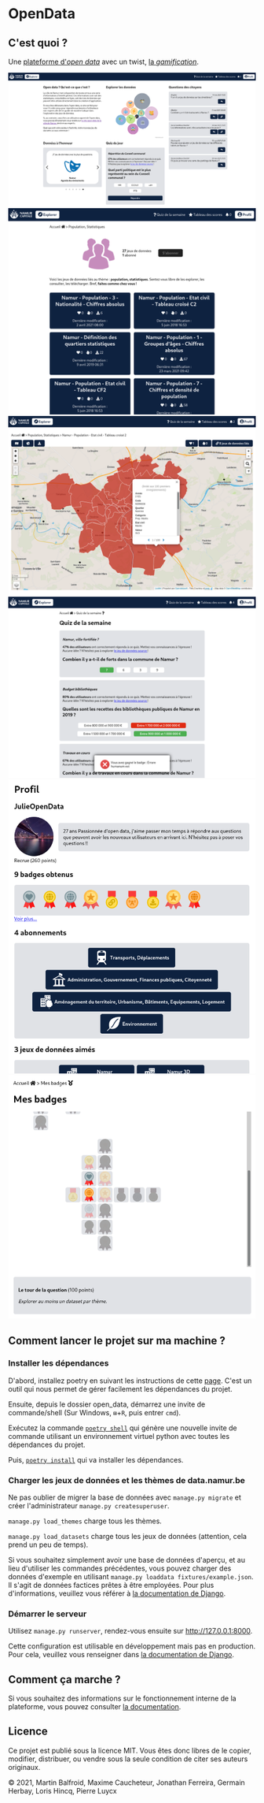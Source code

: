 # OpenData

## C'est quoi ?

Une [plateforme d'_open data_](https://fr.wikipedia.org/wiki/Donn%C3%A9es_ouvertes) avec un twist, [la _gamification_](https://fr.wikipedia.org/wiki/Ludification).

![Page d'accueil](doc/home_page.png)
![Page d'un thème](doc/theme_page.png)
![Page d'un jeu de données](doc/dataset_page.png)
![Page de quiz](doc/quiz_page.png)
![Page de profil](doc/profile_page.png)
![Page des badges](doc/badge_page.png)

## Comment lancer le projet sur ma machine ?

### Installer les dépendances

D'abord, installez poetry en suivant les instructions de cette [page](https://python-poetry.org/docs/#installation). C'est un outil qui nous permet de gérer facilement les dépendances du projet.

Ensuite, depuis le dossier open_data, démarrez une invite de commande/shell (Sur Windows, `⊞`+`R`, puis entrer `cmd`).

Exécutez la commande [`poetry shell`](https://python-poetry.org/docs/cli/#shell) qui génère une nouvelle invite de commande utilisant un environnement virtuel python avec toutes les dépendances du projet.

Puis, [`poetry install`](https://python-poetry.org/docs/cli/#install) qui va installer les dépendances.

### Charger les jeux de données et les thèmes de data.namur.be

Ne pas oublier de migrer la base de données avec `manage.py migrate` et créer l'administrateur `manage.py createsuperuser`.

`manage.py load_themes` charge tous les thèmes.

`manage.py load_datasets` charge tous les jeux de données (attention, cela prend un peu de temps).

Si vous souhaitez simplement avoir une base de données d'aperçu, et au lieu d'utiliser les commandes précédentes, vous pouvez charger des données d'exemple en utilisant `manage.py loaddata fixtures/example.json`. Il s'agit de données factices prêtes à être employées. Pour plus d'informations, veuillez vous référer à [la documentation de Django](https://docs.djangoproject.com/fr/3.2/howto/initial-data/#providing-data-with-fixtures).

### Démarrer le serveur

Utilisez `manage.py runserver`, rendez-vous ensuite sur http://127.0.0.1:8000.

Cette configuration est utilisable en développement mais pas en production. Pour cela, veuillez vous renseigner dans [la documentation de Django](https://docs.djangoproject.com/fr/3.2/howto/deployment/).

## Comment ça marche ?

Si vous souhaitez des informations sur le fonctionnement interne de la plateforme, vous pouvez consulter [la documentation](open_data).

## Licence

Ce projet est publié sous la licence MIT. Vous êtes donc libres de le copier, modifier, distribuer, ou vendre sous la seule condition de citer ses auteurs originaux.

&copy; 2021, Martin Balfroid, Maxime Caucheteur, Jonathan Ferreira, Germain Herbay, Loris Hincq, Pierre Luycx
